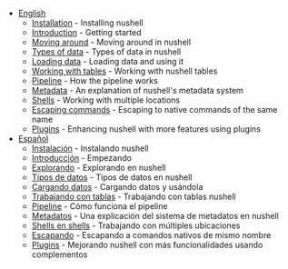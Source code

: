 * [English](README.md)
  * [Installation](installation.md) - Installing nushell
  * [Introduction](introduction.md) - Getting started
  * [Moving around](moving_around.md) - Moving around in nushell
  * [Types of data](types_of_data.md) - Types of data in nushell
  * [Loading data](loading_data.md) - Loading data and using it
  * [Working with tables](working_with_tables.md) - Working with nushell tables
  * [Pipeline](pipeline.md) - How the pipeline works
  * [Metadata](metadata.md) - An explanation of nushell's metadata system
  * [Shells](shells_in_shells.md) - Working with multiple locations
  * [Escaping commands](escaping.md) - Escaping to native commands of the same name 
  * [Plugins](plugins.md) - Enhancing nushell with more features using plugins
* [Español](es/README.md)
  * [Instalación](es/instalacion.md) - Instalando nushell
  * [Introducción](es/introduccion.md) - Empezando
  * [Explorando](es/explorando.md) - Explorando en nushell
  * [Tipos de datos](es/tipos_de_datos.md) - Tipos de datos en nushell
  * [Cargando datos](es/cargando_datos.md) - Cargando datos y usándola
  * [Trabajando con tablas](es/trabajando_con_tablas.md) - Trabajando con tablas nushell
  * [Pipeline](es/pipeline.md) - Cómo funciona el pipeline
  * [Metadatos](es/metadatos.md) - Una explicación del sistema de metadatos en nushell
  * [Shells en shells](es/shells_en_shells.md) - Trabajando con múltiples ubicaciones
  * [Escapando](es/escapando.md) - Escapando a comandos nativos de mismo nombre
  * [Plugins](es/plugins.md) - Mejorando nushell con más funcionalidades usando complementos
